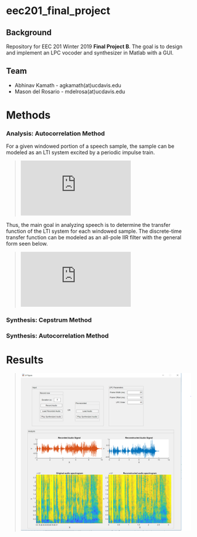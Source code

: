# eec201_final_project
## Background
Repository for EEC 201 Winter 2019 **Final Project B**. The goal is to design and implement an LPC vocoder and synthesizer in Matlab with a GUI.
## Team
  - Abhinav Kamath - agkamath(at)ucdavis.edu
  - Mason del Rosario - mdelrosa(at)ucdavis.edu
# Methods

### Analysis: Autocorrelation Method

For a given windowed portion of a speech sample, the sample can be modeled as an LTI system excited by a periodic impulse train. 
> ![sample_eq](https://latex.codecogs.com/gif.latex?y%5Bn%5D%26%3De%5Bn%5D%5Ccircledast%20a_k%5Bn%5D "Decomposition of audio sample portion, y[n], into excitation pulse train, e[n], and LTI system, a_k[n].")

Thus, the main goal in analyzing speech is to determine the transfer function of the LTI system for each windowed sample. The discrete-time transfer function can be modeled as an all-pole IIR filter with the general form seen below.

> ![all_pole](https://latex.codecogs.com/gif.latex?A_k%28z%29%3D%5Cfrac%7B1%7D%7Ba_nz%5En&plus;a_%7Bn-1%7Dz%5E%7Bn-1%7D&plus;%5Cdots&plus;a_1z&plus;a_0%7D "All-pole transfer function used to characterize human speech samples.")

### Synthesis: Cepstrum Method

### Synthesis: Autocorrelation Method

# Results
>![Image of the LPC Synthesizer GUI.](/images/gui.PNG)

<!--For generating inline latex: https://www.codecogs.com/latex/eqneditor.php-->
<!--For checking markdown files: https://dillinger.io/-->